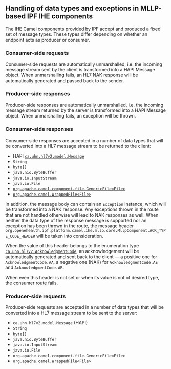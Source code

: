 
## Handling of data types and exceptions in MLLP-based IPF IHE components

The IHE Camel components provided by IPF accept and produced a fixed set of message types. These types differ
depending on whether an endpoint acts as producer or consumer.

### Consumer-side requests

Consumer-side requests are automatically unmarshalled, i.e. the incoming message stream sent by the client 
is transformed into a HAPI Message object. When unmarshalling fails, an HL7 NAK response will be 
automatically generated and passed back to the sender.

### Producer-side responses

Producer-side responses are automatically unmarshalled, i.e. the incoming message stream returned by the server 
is transformed into a HAPI Message object. When unmarshalling fails, an exception will be thrown.

### Consumer-side responses

Consumer-side responses are accepted in a number of data types that will be converted into a HL7 message stream
to be returned to the client:

* HAPI [`ca.uhn.hl7v2.model.Message`](http://hl7api.sourceforge.net/base/apidocs/ca/uhn/hl7v2/model/Message.html)
* `String`
* `byte[]`
* `java.nio.ByteBuffer`
* `java.io.InputStream`
* `java.io.File`
* [`org.apache.camel.component.file.GenericFile<File>`](http://camel.apache.org/maven/current/camel-core/apidocs/org/apache/camel/component/file/GenericFile.html)
* [`org.apache.camel.WrappedFile<File>`](http://camel.apache.org/maven/current/camel-core/apidocs/org/apache/camel/WrappedFile.html)

In addition, the message body can contain an `Exception` instance, which will be transformed into a NAK response. 
Any exceptions thrown in the route that are not handled otherwise will lead to NAK responses as well.
When neither the data type of the response message is supported nor an exception has been thrown in the route, the message header
`org.openehealth.ipf.platform.camel.ihe.mllp.core.MllpComponent.ACK_TYPE_CODE_HEADER` will be taken into consideration.

When the value of this header belongs to the enumeration type [`ca.uhn.hl7v2.AcknowledgmentCode`](http://hl7api.sourceforge.net/base/apidocs/ca/uhn/hl7v2/AcknowledgmentCode.html), an acknowledgement will be
automatically generated and sent back to the client — a positive one for `AcknowledgmentCode.AA`,
a negative one (NAK) for `AcknowledgmentCode.AE` and `AcknowledgmentCode.AR`.

When even this header is not set or when its value is not of desired type, the consumer route fails.

### Producer-side requests

Producer-side requests are accepted in a number of data types that will be converted into a HL7 message stream
to be sent to the server:

* `ca.uhn.hl7v2.model.Message` (HAPI)
* `String`
* `byte[]`
* `java.nio.ByteBuffer`
* `java.io.InputStream`
* `java.io.File`
* `org.apache.camel.component.file.GenericFile<File>`
* `org.apache.camel.WrappedFile<File>`

